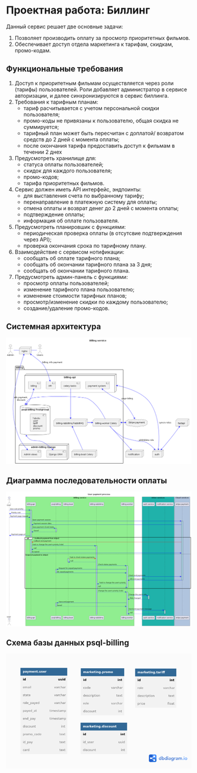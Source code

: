 # Проектная работа: Биллинг

Данный сервис решает две основные задачи:
1. Позволяет производить оплату за просмотр приоритетных фильмов.
2. Обеспечивает доступ отдела маркетинга к тарифам, скидкам, промо-кодам.
   
## Функциональные требования

1. Доступ к приоритетным фильмам осуществляется через роли (тарифы) пользователей.
    Роли добавляет администратор в сервисе авторизации, и далее синхронизируются в сервис биллинга.
2. Требования к тарифным планам:
    - тариф расчитывается с учетом персональной скидки пользователя;
    - промо-коды не привязаны к пользователю, общая скидка не суммируется;
    - тарифный план может быть пересчитан с доплатой/ возвратом средств до 2 дней с момента оплаты;
    - после окончания тарифа предоставить доступ к фильмам в течении 2 днех
2. Предусмотреть хранилище для:
    - статуса оплаты пользователей;
    - скидок для каждого пользователя;
    - промо-кодов;
    - тарифа приоритетных фильмов.
3. Cервис должен иметь API интерфейс, эндпоинты:
    - для выставления счета по выбранному тарифу; 
    - перенаправление в платежную систему для оплаты;
    - отмена оплаты и возврат денег до 2 дней с момента оплаты;
    - подтверждение оплаты;
    - информация об оплате пользователя.
4. Предусмотреть планировшик с функциями:
    - периодическая проверка оплаты (в отсутсвие подтверждения через API);
    - проверка окончания срока по тарифному плану.
5. Взаимодействие с сервисом нотификации:
    - сообщать об оплате тарифного плана;
    - сообщать об окончании тарифного плана за 3 дня;
    - сообщать об окончании тарифного плана.
6. Предусмотреть админ-панель с функциями:
    - просмотр оплаты пользователей;
    - изменение тарифного плана пользователю;
    - изменение стоимости тарифных планов;
    - просмотр/изменение скидки по каждому пользователю;
    - создание/удаление промо-кодов. 

## Системная архитектура
       
![Сжема сервиса биллинга](./scheme/billing_system_schema.png)

## Диаграмма последовательности оплаты
       
![Диаграмма последовательности](./scheme/billing_sequence_schema.png)

## Схема базы данных psql-billing
    
![Схема базы данных](./scheme/schema_db.png)    